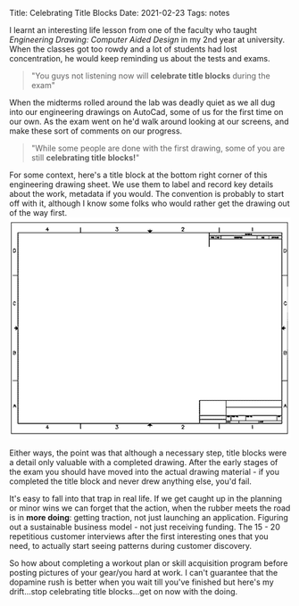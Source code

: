 Title: Celebrating Title Blocks
Date: 2021-02-23
Tags: notes

I learnt an interesting life lesson from one of the faculty who taught _Engineering Drawing: Computer Aided Design_ in my 2nd year at university. When the classes got too rowdy and a lot of students had lost concentration, he would keep reminding us about the tests and exams.
> "You guys not listening now will **celebrate title blocks** during the exam"

When the midterms rolled around the lab was deadly quiet
as we all dug into our engineering drawings on AutoCad, some of us for the first time on our own. As the exam went on he'd walk around looking at our screens, and make these sort of comments on our progress.
> "While some people are done with the first drawing, some of you are still **celebrating title blocks!**"
    
For some context, here's a title block at the bottom right corner of this engineering drawing sheet. We use them to label and record key details about the work, metadata if you would. The convention is probably to start off with it, although I know some folks who would rather get the drawing out of the way first. ![title block](../images/titleblock.png)  

Either ways, the point was that although a necessary step, title blocks were a detail only valuable with a completed drawing. After the early stages of the exam you should have moved into the actual drawing material - if you completed the title block and never drew anything else, you'd fail.

It's easy to fall into that trap in real life. If we get caught up in the planning or minor wins we can  forget that the action, when the rubber meets the road is in **more doing**: getting traction, not just launching an application. Figuring out a sustainable business model - not just receiving funding. 
 The 15 - 20 repetitious customer interviews after the first interesting ones that you need, to actually start seeing patterns during customer discovery. 

So how about completing a workout plan or skill acquisition program before posting pictures of your gear/you hard at work. I can't guarantee that the dopamine rush is better when you wait till you've finished but here's my drift...stop celebrating title blocks...get on now with the doing.